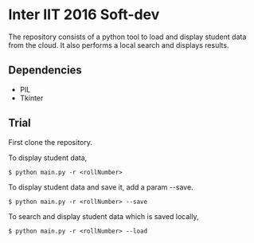 # Inter IIT 2016 Soft-dev

The repository consists of a python tool to load and display student data from the cloud. It also performs a local search and displays results.

## Dependencies
* PIL
* Tkinter

## Trial

First clone the repository.

To display student data,
```
$ python main.py -r <rollNumber>
```

To display student data and save it, add a param --save.
```
$ python main.py -r <rollNumber> --save
```

To search and display student data which is saved locally,

```
$ python main.py -r <rollNumber> --load
```
